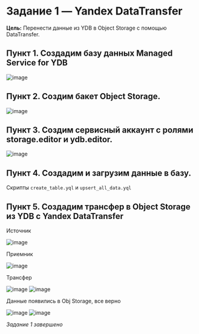 # Задание 1 — Yandex DataTransfer

**Цель:** Перенести данные из YDB в Object Storage с помощью DataTransfer.

## Пункт 1. Создадим базу данных Managed Service for YDB

![image](https://github.com/user-attachments/assets/9e34b78b-1c2c-4ee0-b6ab-f5cac62a56fe)

## Пункт 2. Создим бакет Object Storage.

![image](https://github.com/user-attachments/assets/bdbeb996-5857-499d-b0cf-7886db75f2e8)

## Пункт 3. Создим сервисный аккаунт с ролями storage.editor и ydb.editor.

![image](https://github.com/user-attachments/assets/a579f606-5d3e-45d2-baaf-444b12ce0110)

## Пункт 4. Создадим и загрузим данные в базу. 

Скрипты ```create_table.yql``` и ```upsert_all_data.yql```

## Пункт 5. Создадим трансфер в Object Storage из YDB с Yandex DataTransfer

Источник

![image](https://github.com/user-attachments/assets/7329afad-64b1-45c5-81cb-a90989f8178c)

Приемник

![image](https://github.com/user-attachments/assets/62779a5f-a11b-46ec-8ac4-bf2e49159cc8)

Трансфер

![image](https://github.com/user-attachments/assets/6c932bc9-b744-4bd8-abec-27fb35b524e0)
![image](https://github.com/user-attachments/assets/43c856c0-cbc8-4d1a-a4ae-db312607474a)

Данные появились в Obj Storage, все верно

![image](https://github.com/user-attachments/assets/0d694099-5276-4003-bfc7-355a9b8d6c41)
![image](https://github.com/user-attachments/assets/d743e6f2-0328-45e8-88a8-212f16e174f1)

*Задание 1 завершено*


